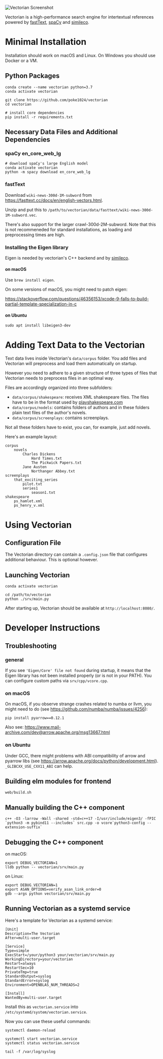 ![Vectorian Screenshot](/docs/screenshot.png)

Vectorian is a high-performance search engine for intertextual references powered by
<a href="https://fasttext.cc/">fastText</a>, <a href="https://spacy.io/">spaCy</a> and
<a href="https://github.com/poke1024/simileco">simileco</a>.

# Minimal Installation

Installation should work on macOS and Linux. On Windows you should use Docker or a VM.

## Python Packages

```
conda create --name vectorian python=3.7
conda activate vectorian

git clone https://github.com/poke1024/vectorian
cd vectorian

# install core dependencies
pip install -r requirements.txt
```

## Necessary Data Files and Additional Dependencies

### spaCy en_core_web_lg

```
# download spaCy's large English model
conda activate vectorian
python -m spacy download en_core_web_lg
```

### fastText

Download `wiki-news-300d-1M-subword` from https://fasttext.cc/docs/en/english-vectors.html.

Unzip and put this to `/path/to/vectorian/data/fasttext/wiki-news-300d-1M-subword.vec`.

There's also support for the larger crawl-300d-2M-subword. Note that this is not recommeneded for
standard installations, as loading and preprocessing times are high.

### Installing the Eigen library

Eigen is needed by vectorian's C++ backend and by <a href="https://github.com/poke1024/simileco">simileco</a>.

#### on macOS

Use `brew install eigen`.

On some versions of macOS, you might need to patch eigen:

https://stackoverflow.com/questions/46356153/xcode-9-falls-to-build-partial-template-specialization-in-c

#### on Ubuntu

```
sudo apt install libeigen3-dev
```

# Adding Text Data to the Vectorian

Text data lives inside Vectorian's `data/corpus` folder. You add files
and Vectorian will preprocess and load them automatically on startup.

However you need to adhere to a given structure of three types of files
that Vectorian needs to preprocess files in an optimal way.

Files are accordingly organized into three subfolders:

* `data/corpus/shakespeare`: receives XML shakespeare files. The files have
to be in the format used by <a href="https://github.com/severdia/PlayShakespeare.com-XML">playshakespeare.com</a>
* `data/corpus/nodels`: contains folders of authors and in these folders
plain text files of the author's novels.
* `data/corpus/screenplays`: contains screenplays.

Not all these folders have to exist, you can, for example, just add novels.

Here's an example layout:

```
corpus
	novels
		Charles Dickens
			Hard Times.txt
			The Pickwick Papers.txt
		Jane Austen
			Northanger Abbey.txt
screenplays
	that_exciting_series
		pilot.txt
		series1
			season1.txt
shakespeare
	ps_hamlet.xml
	ps_henry_v.xml
```

# Using Vectorian

## Configuration File

The Vectorian directory can contain a `.config.json` file that configures
additional behaviour. This is optional however.

## Launching Vectorian

```
conda activate vectorian

cd /path/to/vectorian
python ./srv/main.py
```

After starting up, Vectorian should be available at `http://localhost:8080/`.

# Developer Instructions

## Troubleshooting

### general

If you see `'Eigen/Core' file not found` during startup, it means
that the Eigen library has not been installed properly (or is not
in your PATH). You can configure custom paths via `srv/cpp/vcore.cpp`.

### on macOS

On macOS, if you observe strange crashes related to numba or llvm,
you might need to do (see https://github.com/numba/numba/issues/4256):

`pip install pyarrow==0.12.1`

Also see: https://www.mail-archive.com/dev@arrow.apache.org/msg13667.html

### on Ubuntu

Under GCC, there might problems with ABI compatibility of arrow and
pyarrow libs (see https://arrow.apache.org/docs/python/development.html).
`_GLIBCXX_USE_CXX11_ABI` can help.

## Building elm modules for frontend

`web/build.sh`

## Manually building the C++ component

```
c++ -O3 -larrow -Wall -shared -std=c++17 -I/usr/include/eigen3/ -fPIC `python3 -m pybind11 --includes` src.cpp -o vcore`python3-config --extension-suffix`
```

## Debugging the C++ component

on macOS:
```
export DEBUG_VECTORIAN=1
lldb python -- vectorian/srv/main.py
```

on Linux:
```
export DEBUG_VECTORIAN=1
export ASAN_OPTIONS=verify_asan_link_order=0
gdb --args python vectorian/srv/main.py
```

## Running Vectorian as a systemd service

Here's a template for Vectorian as a systemd service:

```
[Unit]
Description=The Vectorian
After=multi-user.target

[Service]
Type=simple
ExecStart=/your/python3 your/vectorian/srv/main.py
WorkingDirectory=your/vectorian
Restart=always
RestartSec=10
PrivateTmp=true
StandardOutput=syslog
StandardError=syslog
Environment=OPENBLAS_NUM_THREADS=2

[Install]
WantedBy=multi-user.target
```

Install this as `vectorian.service` into `/etc/systemd/system/vectorian.service`.

Now you can use these useful commands:

```
systemctl daemon-reload

systemctl start vectorian.service
systemctl status vectorian.service

tail -f /var/log/syslog
```
